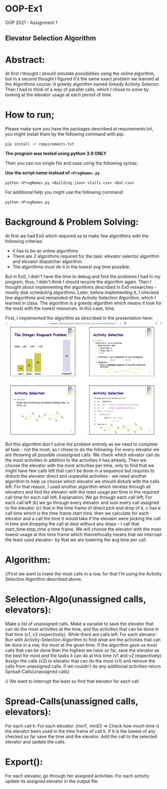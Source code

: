 # OOP-Ex1
OOP 2021 - Assignment 1

## Elevator Selection Algorithm

# Abstract:
At first I thought I should simulate possibilities using the online algorithm, but in a second thought
I figured it's the same exact problem we learned at the Algorithms course:
A greedy algorithm named Greedy Activity Selector.
Then I had to think of a way of parallel calls, which I chose to solve by looking at the elevator usage at each period of time.

# How to run;
Please make sure you have the packages described at requirements.txt,
you might install them by the following command with pip:


`pip install -r requirements.txt`

**The program was tested using python 3.9 ONLY**

Then you can run single file and case using the following syntax:


**Use the script name instead of `<ProgName>.py`**

`python <ProgName>.py <Building.json> <Calls.csv> <Out.csv>`


For additional help you might use the following command:


`python <ProgName>.py`


# Background & Problem Solving:
At first we had Ex0 which required us to make few algorithms with the following criterias:
- It has to be an online algorithms
- There are 2 algorithms required for the task: elevator selector algorithm and elevator dispatcher algorithm.
- The algorithms must do it in the lowest avg time possible.

But in Ex0, I didn't have the time to debug and find the problems I had in my program, thus, I didn't think I should recycle the algorithm again.
Then I thought about implementing the algorithms described in Ex0 researches - mostly disk scheduling algorithms.
Later, before implementing it, I checked few algorithms and remainded of the Activity Selection Algorithm, which I learned in class.
The algorithm is a greedy algorithm which means it look for the most with the lowest resources. In this case, time.

First, I implemented the algorithm as described in the presentation here:
![](https://github.com/ofirrubin/OOP-Ex1/blob/c3976cbeb03e73e40c55e2f902c860d0b5a399a7/Media/activity%20selection%20algorithm.png) 

But this algorithm don't solve the problem entirely as we need to complete all task - not the most, so I chose to do the following:
For every elevator we are throwing all possible unassigned calls.
We check which elevator can do the most activities in addition to the activities it has already.
Then we choose the elevator with the most activities per time, only to find that we might have few calls left that can't be done in a sequence but requires to disturb the elevator direct and unparallel activities - we need another algorithm to help us choose which elevator we should disturb with the calls left.
For that reason, I used another algorithm which iterates through all elevators and find the elevator with the least usage per time in the required call time for each call left.
Explanation:
We go through each call left;
For each call left (k) we go through every elevator and sum every call assigned to the elevator (c) that in the time frame of direct pick and drop of k,
c has a call time which is the time frame start time, then we calculate for each elevator and a call the time it would take if the elevator were picking the call in time and dropping the call at dest without any stops - I call that start_time:stop_time a time frame.
We will choose the elevator with the most lowest usage at this time frame which theorethically means that we interrupt the least used elevator- by that we are lowering the avg time per call.


# Algorithm:
//First we want to make the most calls in a row, for that I'm using the Activity Selection Algorithm described above.

# Selection-Algo(unassigned calls, elevators):
Make a list of unassigned calls.
Make a variable to save the elevator that can do the most activities at the time, and the activities that can be done in that time (v1, v2 respectively).
While there are calls left:
  For each elevator:
    Run with Activity-Selection-Algorithm to find what are the activities that can be done in a row, the most at the given time.
      If the algorithm gave us most calls that can be done than the highest we have so far, save the elevator as the best for most and the tasks it can do at this time (v1 and v2 respectively)
  Assign the calls (v2) to elevator that can do the most (v1) and remove the calls from unassigned calls.
  If we couldn't do any additional activities return Spread-Calls(unassigned calls)

// We want to interrupt the least so find that elevator for each call
# Spread-Calls(unassigned calls, elevators):
For each call k:
  For each elevator:
    (minT, minEl) => Check how much time is the elevator been used in the time frame of call k. If it is the lowest of any checked so far save the time and the elevator.
  Add the call to the selected elevator and update the calls.
  
# Export():
For each elevator, go through her assigned activities:
  For each activity update its assigned elevator in the output file.
    
  
